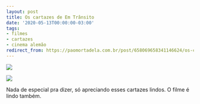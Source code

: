 ```yaml
---
layout: post
title: Os cartazes de Em Trânsito
date: '2020-05-13T00:00:00-03:00'
tags:
- filmes
- cartazes
- cinema alemão
redirect_from: https://paomortadela.com.br/post/658069658341146624/os-cartazes-de-em-tr%C3%A2nsito
---
```

![](https://64.media.tumblr.com/178bbc5a4ead2e20f5010120ce714d9a/6145395e634866a8-76/s540x810/7d6d3f8907483499878a445476bf53978dc410d6.png)

![](https://64.media.tumblr.com/f03aa49b69045fdb285ad2f2a630daec/6145395e634866a8-7c/s540x810/0002232a11162508365282fa04f8864b56624b09.png)

Nada de especial pra dizer, só apreciando esses cartazes lindos. O filme é lindo também.

